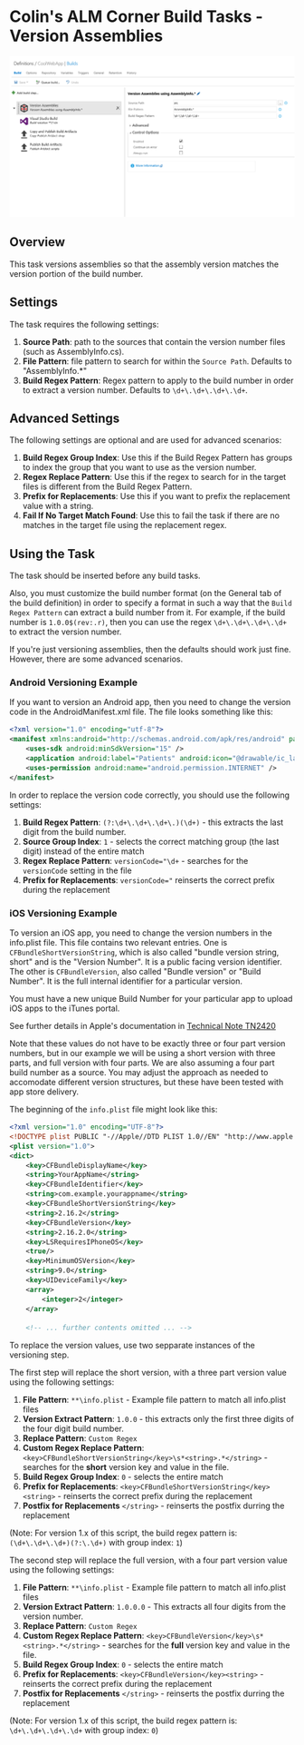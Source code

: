 # Colin's ALM Corner Build Tasks - Version Assemblies

![Version Assemblies Task](../../images/ss_versionAssemblies.png)

## Overview
This task versions assemblies so that the assembly version matches the version portion of the build number.

## Settings
The task requires the following settings:

1. **Source Path**: path to the sources that contain the version number files (such as AssemblyInfo.cs).
1. **File Pattern**: file pattern to search for within the `Source Path`. Defaults to "AssemblyInfo.*"
1. **Build Regex Pattern**: Regex pattern to apply to the build number in order to extract a version number. Defaults to `\d+\.\d+\.\d+\.\d+`.

## Advanced Settings
The following settings are optional and are used for advanced scenarios:

1. **Build Regex Group Index**: Use this if the Build Regex Pattern has groups to index the group that you want to use as the version number.
1. **Regex Replace Pattern**: Use this if the regex to search for in the target files is different from the Build Regex Pattern.
1. **Prefix for Replacements**: Use this if you want to prefix the replacement value with a string.
1. **Fail If No Target Match Found**: Use this to fail the task if there are no matches in the target file using the replacement regex.

## Using the Task
The task should be inserted before any build tasks.

Also, you must customize the build number format (on the General tab of the build definition) in order to specify a format in such a way that the `Build Regex Pattern` can extract a build number from it. For example, if the build number is `1.0.0$(rev:.r)`, then you can use the regex `\d+\.\d+\.\d+\.\d+` to extract the version number.

If you're just versioning assemblies, then the defaults should work just fine. However, there are some advanced scenarios.

### Android Versioning Example
If you want to version an Android app, then you need to change the version code in the AndroidManifest.xml file. The file looks something like
this:

```xml
<?xml version="1.0" encoding="utf-8"?>
<manifest xmlns:android="http://schemas.android.com/apk/res/android" package="myHealth.Client.Droid" android:versionCode="1" android:versionName="1.0" android:installLocation="auto">
	<uses-sdk android:minSdkVersion="15" />
	<application android:label="Patients" android:icon="@drawable/ic_launcher" android:theme="@style/AppTheme" android:hardwareAccelerated="true"></application>
	<uses-permission android:name="android.permission.INTERNET" />
</manifest>
```

In order to replace the version code correctly, you should use the following settings:

1. **Build Regex Pattern**: `(?:\d+\.\d+\.\d+\.)(\d+)` - this extracts the last digit from the build number.
1. **Source Group Index**: `1` - selects the correct matching group (the last digit) instead of the entire match
1. **Regex Replace Pattern**: `versionCode="\d+` - searches for the `versionCode` setting in the file
1. **Prefix for Replacements**: `versionCode="` reinserts the correct prefix during the replacement

### iOS Versioning Example
To version an iOS app, you need to change the version numbers in the info.plist file. This file contains two relevant entries. One is `CFBundleShortVersionString`, which is also called "bundle version string, short" and is the "Version Number". It is a public facing version identifier. The other is `CFBundleVersion`, also called "Bundle version" or "Build Number". It is the full internal identifier for a particular version.

You must have a new unique Build Number for your particular app to upload iOS apps to the iTunes portal.

See further details in Apple's documentation in [Technical Note TN2420](https://developer.apple.com/library/content/technotes/tn2420/_index.html)

Note that these values do not have to be exactly three or four part version numbers, but in our example we will be using a short version with three parts, and full version with four parts. We are also assuming a four part build number as a source. You may adjust the approach as needed to accomodate different version structures, but these have been tested with app store delivery.

The beginning of the `info.plist` file might look like this:

```xml
<?xml version="1.0" encoding="UTF-8"?>
<!DOCTYPE plist PUBLIC "-//Apple//DTD PLIST 1.0//EN" "http://www.apple.com/DTDs/PropertyList-1.0.dtd">
<plist version="1.0">
<dict>
	<key>CFBundleDisplayName</key>
	<string>YourAppName</string>
	<key>CFBundleIdentifier</key>
	<string>com.example.yourappname</string>
	<key>CFBundleShortVersionString</key>
	<string>2.16.2</string>
	<key>CFBundleVersion</key>
	<string>2.16.2.0</string>
	<key>LSRequiresIPhoneOS</key>
	<true/>
	<key>MinimumOSVersion</key>
	<string>9.0</string>
	<key>UIDeviceFamily</key>
	<array>
		<integer>2</integer>
	</array>
	
	<!-- ... further contents omitted ... -->
```

To replace the version values, use two sepparate instances of the versioning step.

The first step will replace the short version, with a three part version value using the following settings:

1. **File Pattern**: `**\info.plist` - Example file pattern to match all info.plist files
1. **Version Extract Pattern**: `1.0.0` - this extracts only the first three digits of the four digit build number.
1. **Replace Pattern**: `Custom Regex`
1. **Custom Regex Replace Pattern**: `<key>CFBundleShortVersionString</key>\s*<string>.*</string>` - searches for the **short** version key and value in the file.
1. **Build Regex Group Index**: `0` - selects the entire match
1. **Prefix for Replacements**: `<key>CFBundleShortVersionString</key><string>` - reinserts the correct prefix during the replacement
1. **Postfix for Replacements** `</string>` - reinserts the postfix durring the replacement

(Note: For version 1.x of this script, the build regex pattern is: `(\d+\.\d+\.\d+)(?:\.\d+)` with group index: `1`)

The second step will replace the full version, with a four part version value using the following settings:

1. **File Pattern**: `**\info.plist` - Example file pattern to match all info.plist files
1. **Version Extract Pattern**: `1.0.0.0` - This extracts all four digits from the version number.
1. **Replace Pattern**: `Custom Regex`
1. **Custom Regex Replace Pattern**: `<key>CFBundleVersion</key>\s*<string>.*</string>` - searches for the **full** version key and value in the file.
1. **Build Regex Group Index**: `0` - selects the entire match
1. **Prefix for Replacements**: `<key>CFBundleVersion</key><string>` - reinserts the correct prefix during the replacement
1. **Postfix for Replacements** `</string>` - reinserts the postfix durring the replacement

(Note: For version 1.x of this script, the build regex pattern is: `\d+\.\d+\.\d+\.\d+` with group index: `0`)
